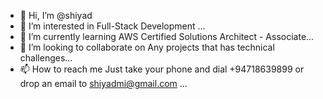 - 👋 Hi, I’m @shiyad
- 👀 I’m interested in Full-Stack Development ...
- 🌱 I’m currently learning AWS Certified Solutions Architect - Associate...
- 💞️ I’m looking to collaborate on Any projects that has technical challenges...
- 📫 How to reach me Just take your phone and dial +94718639899 or drop an email to shiyadmi@gmail.com ...

<!---
shiyad/shiyad is a ✨ special ✨ repository because its `README.md` (this file) appears on your GitHub profile.
You can click the Preview link to take a look at your changes.
--->
